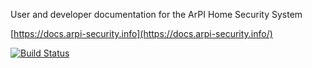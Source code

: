 User and developer documentation for the ArPI Home Security System

[https://docs.arpi-security.info](https://docs.arpi-security.info/)

[![Build Status](https://readthedocs.org/projects/arpi-security/badge/?version=latest&style=plastic)](https://readthedocs.org/projects/arpi-security/)